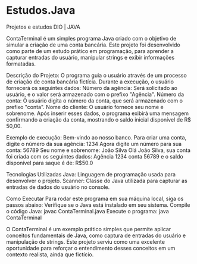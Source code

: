 # Estudos.Java
Projetos e estudos DIO | JAVA

ContaTerminal é um simples programa Java criado com o objetivo de simular a criação de uma conta bancária. Este projeto foi desenvolvido como parte de um estudo prático em programação, para aprender a capturar entradas do usuário, manipular strings e exibir informações formatadas.

Descrição do Projeto: O programa guia o usuário através de um processo de criação de conta bancária fictícia. Durante a execução, o usuário fornecerá os seguintes dados: Número da agência: Será solicitado ao usuário, e o valor será armazenado com o prefixo "Agência". Número da conta: O usuário digita o número da conta, que será armazenado com o prefixo "conta". Nome do cliente: O usuário fornece seu nome e sobrenome. Após inserir esses dados, o programa exibirá uma mensagem confirmando a criação da conta, mostrando o saldo inicial disponível de R$ 50,00.

Exemplo de execução: Bem-vindo ao nosso banco. Para criar uma conta, digite o número da sua agência: 1234 Agora digite um número para sua conta: 56789 Seu nome e sobrenome: João Silva Olá João Silva, sua conta foi criada com os seguintes dados: Agência 1234 conta 56789 e o saldo disponível para saque é de: R$50.0

Tecnologias Utilizadas Java: Linguagem de programação usada para desenvolver o projeto. Scanner: Classe do Java utilizada para capturar as entradas de dados do usuário no console.

Como Executar Para rodar este programa em sua máquina local, siga os passos abaixo: Verifique se o Java está instalado em seu sistema. Compile o código Java: javac ContaTerminal.java Execute o programa: java ContaTerminal

O ContaTerminal é um exemplo prático simples que permite aplicar conceitos fundamentais de Java, como captura de entradas do usuário e manipulação de strings. Este projeto serviu como uma excelente oportunidade para reforçar o entendimento desses conceitos em um contexto realista, ainda que fictício.
